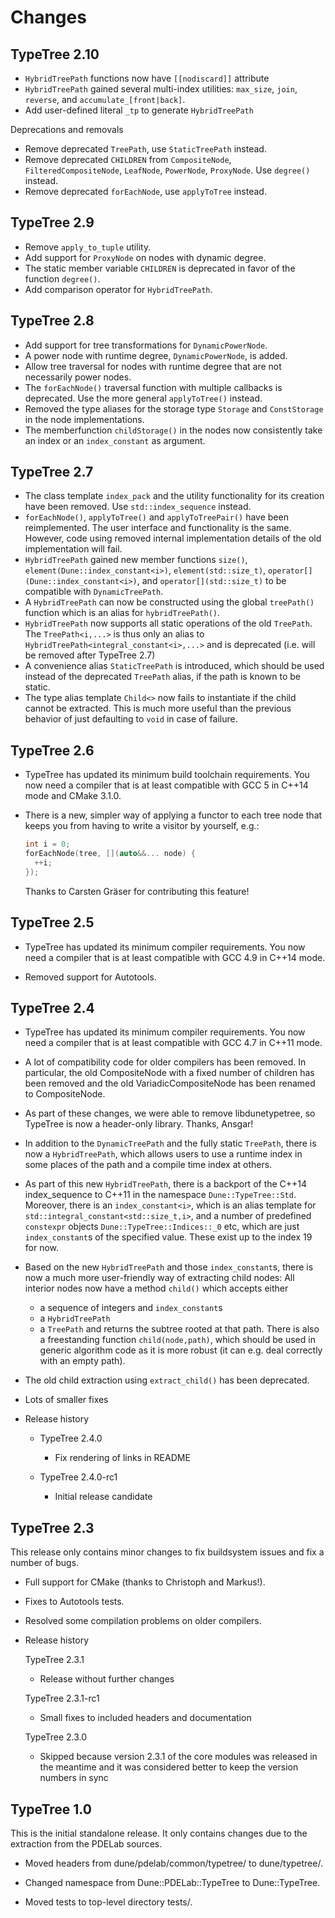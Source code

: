 <!--
SPDX-FileCopyrightInfo: Copyright © DUNE Project contributors, see file LICENSE.md in module root
SPDX-License-Identifier: LGPL-3.0-or-later OR LicenseRef-GPL-2.0-only-with-PDELab-exception
-->

Changes
=======

TypeTree 2.10
----------------

- `HybridTreePath` functions now have `[[nodiscard]]` attribute
- `HybridTreePath` gained several multi-index utilities:
  `max_size`, `join`, `reverse`, and `accumulate_[front|back]`.
- Add user-defined literal `_tp` to generate `HybridTreePath`

Deprecations and removals

- Remove deprecated `TreePath`, use `StaticTreePath` instead.
- Remove deprecated `CHILDREN` from `CompositeNode`, `FilteredCompositeNode`, `LeafNode`,
  `PowerNode`, `ProxyNode`. Use `degree()` instead.
- Remove deprecated `forEachNode`, use `applyToTree` instead.

TypeTree 2.9
----------------

-   Remove `apply_to_tuple` utility.
-   Add support for `ProxyNode` on nodes with dynamic degree.
-   The static member variable `CHILDREN` is deprecated in favor of the function `degree()`.
-   Add comparison operator for `HybridTreePath`.

TypeTree 2.8
------------

-   Add support for tree transformations for `DynamicPowerNode`.
-   A power node with runtime degree, `DynamicPowerNode`, is added.
-   Allow tree traversal for nodes with runtime degree that are not necessarily power nodes.
-   The `forEachNode()` traversal function with multiple callbacks is deprecated. Use the
    more general `applyToTree()` instead.
-   Removed the type aliases for the storage type `Storage` and `ConstStorage` in the
    node implementations.
-   The memberfunction `childStorage()` in the nodes now consistently take an index or an
    `index_constant` as argument.


TypeTree 2.7
------------

-   The class template `index_pack` and the utility functionality for its creation have been
    removed. Use `std::index_sequence` instead.
-   `forEachNode()`, `applyToTree()` and `applyToTreePair()` have been reimplemented.
    The user interface and functionality is the same. However, code using removed internal
    implementation details of the old implementation will fail.
-   `HybridTreePath` gained new member functions `size()`,
    `element(Dune::index_constant<i>)`, `element(std::size_t)`,
    `operator[](Dune::index_constant<i>)`, and `operator[](std::size_t)`
    to be compatible with `DynamicTreePath`.
-   A `HybridTreePath` can now be constructed using the
    global `treePath()` function which is an alias for `hybridTreePath()`.
-   `HybridTreePath` now supports all static operations of the old
    `TreePath`. The `TreePath<i,...>` is thus only an alias to
    `HybridTreePath<integral_constant<i>,...>` and is deprecated (i.e. will
    be removed after TypeTree 2.7)
-   A convenience alias `StaticTreePath` is introduced, which should be
    used instead of the deprecated `TreePath` alias, if the path is known to be static.
-   The type alias template `Child<>` now fails to instantiate if the child cannot be extracted.
    This is much more useful than the previous behavior of just defaulting to `void` in case of
    failure.


TypeTree 2.6
------------

-   TypeTree has updated its minimum build toolchain requirements. You now need a compiler that is at
    least compatible with GCC 5 in C++14 mode and CMake 3.1.0.

-   There is a new, simpler way of applying a functor to each tree node that keeps you from having
    to write a visitor by yourself, e.g.:

    ```c++
    int i = 0;
    forEachNode(tree, [](auto&&... node) {
      ++i;
    });
    ```

    Thanks to Carsten Gräser for contributing this feature!



TypeTree 2.5
------------

- TypeTree has updated its minimum compiler requirements. You now need a compiler that is at
  least compatible with GCC 4.9 in C++14 mode.

- Removed support for Autotools.


TypeTree 2.4
------------

- TypeTree has updated its minimum compiler requirements. You now need a compiler that is at
  least compatible with GCC 4.7 in C++11 mode.

- A lot of compatibility code for older compilers has been removed. In particular, the old
  CompositeNode with a fixed number of children has been removed and the old VariadicCompositeNode
  has been renamed to CompositeNode.

- As part of these changes, we were able to remove libdunetypetree, so TypeTree is now a header-only
  library. Thanks, Ansgar!

- In addition to the `DynamicTreePath` and the fully static `TreePath`, there is now a `HybridTreePath`,
  which allows users to use a runtime index in some places of the path and a compile time index at others.

- As part of this new `HybridTreePath`, there is a backport of the C++14 index_sequence to C++11 in the namespace
  `Dune::TypeTree::Std`. Moreover, there is an `index_constant<i>`, which is an alias template for
  `std::integral_constant<std::size_t,i>`, and a number of predefined `constexpr` objects `Dune::TypeTree::Indices::_0`
  etc, which are just `index_constant`s of the specified value. These exist up to the index 19 for now.

- Based on the new `HybridTreePath` and those `index_constant`s, there is now a much more user-friendly way of
  extracting child nodes: All interior nodes now have a method `child()` which accepts either
  - a sequence of integers and `index_constant`s
  - a `HybridTreePath`
  - a `TreePath`
  and returns the subtree rooted at that path. There is also a freestanding function `child(node,path)`, which should be
  used in generic algorithm code as it is more robust (it can e.g. deal correctly with an empty path).

- The old child extraction using `extract_child()` has been deprecated.

- Lots of smaller fixes

- Release history

  - TypeTree 2.4.0
    - Fix rendering of links in README

  - TypeTree 2.4.0-rc1
    - Initial release candidate


TypeTree 2.3
------------

This release only contains minor changes to fix buildsystem issues and fix a number of
bugs.

- Full support for CMake (thanks to Christoph and Markus!).

- Fixes to Autotools tests.

- Resolved some compilation problems on older compilers.

- Release history

  TypeTree 2.3.1
  - Release without further changes

  TypeTree 2.3.1-rc1
  - Small fixes to included headers and documentation

  TypeTree 2.3.0
  - Skipped because version 2.3.1 of the core modules was released in the meantime
    and it was considered better to keep the version numbers in sync



TypeTree 1.0
------------

This is the initial standalone release. It only contains changes due to the extraction
from the PDELab sources.

- Moved headers from dune/pdelab/common/typetree/ to dune/typetree/.

- Changed namespace from Dune::PDELab::TypeTree to Dune::TypeTree.

- Moved tests to top-level directory tests/.

